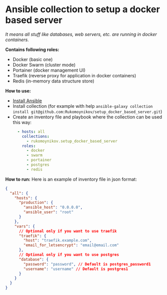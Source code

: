 # Ansible collection to setup a docker based server #
_It means all stuff like databases, web servers, etc. are running in docker containers._

**Contains following roles:**
- Docker (basic one)
- Docker Swarm (cluster mode)
- Portainer (docker management UI)
- Traefik (reverse proxy for application in docker containers)
- Redis (in-memory data structure store)

**How to use:**
- [Install Ansible](https://docs.ansible.com/ansible/latest/installation_guide/intro_installation.html)
- Install collection (for example with help `ansible-galaxy collection install git@github.com:Rukomoynikov/setup_docker_based_server.git`)
- Create an inventory file and playbook where the collection can be used this way:
  ```yaml
    - hosts: all
      collections:
        - rukomoynikov.setup_docker_based_server
      roles:
        - docker
        - swarm
        - portainer
        - postgres
        - redis
  ```

**How to run:**
Here is an example of inventory file in json format:

```json
{
  "all": {
    "hosts": {
      "production": {
        "ansible_host": "0.0.0.0",
        "ansible_user": "root"
      }
    },
    "vars": {
      // Optional only if you want to use traefik
      "traefik": {
        "host": "traefik.example.com",
        "email_for_letsencrypt": "email@email.com"
      },
      // Optional only if you want to use postgres
      "database": {
        "password": "password", // Default is postgres_password1
        "username": "username" // Default is postgres1
      }
    }
  }
}
```